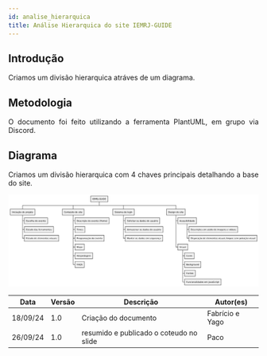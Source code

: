 ```yaml
---
id: analise_hierarquica
title: Análise Hierarquica do site IEMRJ-GUIDE
---
```



## Introdução

<p align = "justify">
Criamos um divisão hierarquica atráves de um diagrama.
</p>

## Metodologia 

<p align = "justify">
O documento foi feito utilizando a ferramenta PlantUML, em grupo via Discord.
</p>

## Diagrama


<p align = "justify">
Criamos um divisão hierarquica com 4 chaves principais detalhando a base do site.
</p>

![Divisão Hierarquica](../assets/analise_hierarquica.png)




| Data | Versão | Descrição | Autor(es) |
| -- | -- | -- | -- |
| 18/09/24 | 1.0 | Criação do documento | Fabrício e Yago | 
| 26/09/24 | 1.0 | resumido e publicado o coteudo no slide | Paco |
